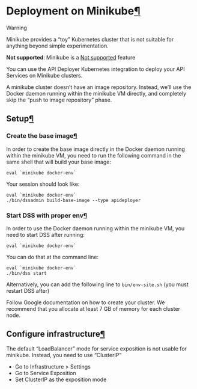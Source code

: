 Deployment on Minikube[¶](#deployment-on-minikube "Permalink to this heading")
==============================================================================



Warning


Minikube provides a “toy” Kubernetes cluster that is not suitable for anything beyond simple experimentation.


**Not supported**: Minikube is a [Not supported](../../troubleshooting/support-tiers.html) feature



You can use the API Deployer Kubernetes integration to deploy your API Services on Minikube clusters.


A minikube cluster doesn’t have an image repository. Instead, we’ll use the Docker daemon running within the minikube VM directly, and completely skip the “push to image repository” phase.



Setup[¶](#setup "Permalink to this heading")
--------------------------------------------



### Create the base image[¶](#create-the-base-image "Permalink to this heading")


In order to create the base image directly in the Docker daemon running within the minikube VM, you need to run the following command in the same shell that will build your base image:



```
eval `minikube docker-env`

```


Your session should look like:



```
eval `minikube docker-env`
./bin/dssadmin build-base-image --type apideployer

```




### Start DSS with proper env[¶](#start-dss-with-proper-env "Permalink to this heading")


In order to use the Docker daemon running within the minikube VM, you need to start DSS after running:



```
eval `minikube docker-env`

```


You can do that at the command line:



```
eval `minikube docker-env`
./bin/dss start

```


Alternatively, you can add the following line to `bin/env-site.sh` (you must restart DSS after)


Follow Google documentation on how to create your cluster. We recommend that you allocate at least 7 GB of memory for each cluster node.





Configure infrastructure[¶](#configure-infrastructure "Permalink to this heading")
----------------------------------------------------------------------------------


The default “LoadBalancer” mode for service exposition is not usable for minikube. Instead, you need to use “ClusterIP”


* Go to Infrastructure \> Settings
* Go to Service Exposition
* Set ClusterIP as the exposition mode
